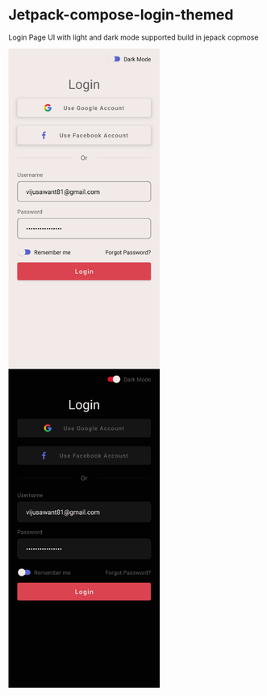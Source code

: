 # Jetpack-compose-login-themed
Login Page UI with light and dark mode supported build in jepack copmose

<img src="./raw/light.png" width="300">   <img src="./raw/dark.png" width="300"> </br >
